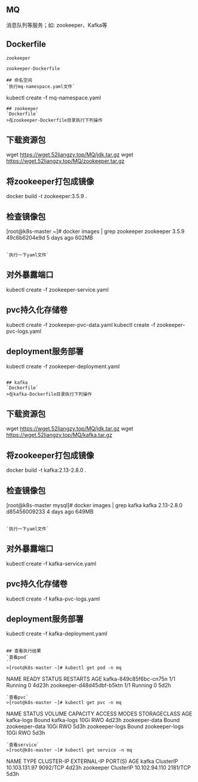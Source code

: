 ## MQ
消息队列等服务；如: zookeeper、Kafka等

## Dockerfile
`zookeeper`

```
zookeeper-Dockerfile

## 命名空间
`执行mq-namespace.yaml文件`
```
kubectl create -f mq-namespace.yaml
```
## zookeeper
`Dockerfile`
>在zookeeper-Dockerfile目录执行下列操作
```
## 下载资源包
wget https://wget.52liangzy.top/MQ/jdk.tar.gz
wget https://wget.52liangzy.top/MQ/zookeeper.tar.gz

## 将zookeeper打包成镜像
docker build -t zookeeper:3.5.9 .

## 检查镜像包
[root@k8s-master ~]# docker images | grep zookeeper
zookeeper      3.5.9        49c6b6204e9d   5 days ago      602MB
```

`执行一下yaml文件`
```
## 对外暴露端口
kubectl create -f  zookeeper-service.yaml

## pvc持久化存储卷
kubectl create -f  zookeeper-pvc-data.yaml
kubectl create -f  zookeeper-pvc-logs.yaml

## deployment服务部署
kubectl create -f  zookeeper-deployment.yaml
```

## kafka
`Dockerfile`
>在kafka-Dockerfile目录执行下列操作
```
## 下载资源包
wget https://wget.52liangzy.top/MQ/jdk.tar.gz
wget https://wget.52liangzy.top/MQ/kafka.tar.gz

## 将zookeeper打包成镜像
docker build -t kafka:2.13-2.8.0 .

## 检查镜像包
[root@k8s-master mysql]# docker images | grep kafka
kafka          2.13-2.8.0   d85456009233   4 days ago      649MB
```

`执行一下yaml文件`
```
## 对外暴露端口
kubectl create -f  kafka-service.yaml

## pvc持久化存储卷
kubectl create -f  kafka-pvc-logs.yaml

## deployment服务部署
kubectl create -f  kafka-deployment.yaml
```

## 查看执行结果
`查看pod`
``
>[root@k8s-master ~]# kubectl get pod -n mq
```
NAME                        READY   STATUS    RESTARTS   AGE
kafka-849c85f6bc-cn75n      1/1     Running   0          4d23h
zookeeper-d48d45dbf-b5ktn   1/1     Running   0          5d2h
```
`查看pvc`
>[root@k8s-master ~]# kubectl get pvc -n mq
```
NAME             STATUS   VOLUME           CAPACITY   ACCESS MODES   STORAGECLASS   AGE
kafka-logs       Bound    kafka-logs       10Gi       RWO                           4d23h
zookeeper-data   Bound    zookeeper-data   10Gi       RWO                           5d3h
zookeeper-logs   Bound    zookeeper-logs   10Gi       RWO                           5d3h
```
`查看service`
>[root@k8s-master ~]# kubectl get service -n mq
```
NAME        TYPE        CLUSTER-IP      EXTERNAL-IP   PORT(S)    AGE
kafka       ClusterIP   10.103.131.97   <none>        9092/TCP   4d23h
zookeeper   ClusterIP   10.102.94.110   <none>        2181/TCP   5d3h
```
